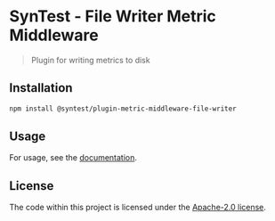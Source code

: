 # SynTest - File Writer Metric Middleware

> Plugin for writing metrics to disk

## Installation

```bash
npm install @syntest/plugin-metric-middleware-file-writer
```

## Usage

For usage, see the [documentation](https://www.syntest.org/docs).

## License

The code within this project is licensed under the [Apache-2.0 license](LICENSE).
